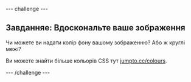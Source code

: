 --- challenge ---

## Завданняe: Вдоскональте ваше зображення

Чи можете ви надати колір фону вашому зображенню? Або ж круглі межі?

Ви можете знайти більше кольорів CSS тут <a href="http://jumpto.cc/colours" target="_blank">jumpto.cc/colours</a>.

--- /challenge ---